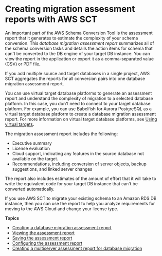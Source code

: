 # Creating migration assessment reports with AWS SCT<a name="CHAP_AssessmentReport"></a>

An important part of the AWS Schema Conversion Tool is the assessment report that it generates to estimate the complexity of your schema conversion\. This *database migration assessment report* summarizes all of the schema conversion tasks and details the action items for schema that can't be converted to the DB engine of your target DB instance\. You can view the report in the application or export it as a comma\-separated value \(CSV\) or PDF file\.

If you add multiple source and target databases in a single project, AWS SCT aggregates the reports for all conversion pairs into one database migration assessment report\.

You can use virtual target database platforms to generate an assessment report and understand the complexity of migration to a selected database platform\. In this case, you don't need to connect to your target database platform\. For example, you can use Babelfish for Aurora PostgreSQL as a virtual target database platform to create a database migration assessment report\. For more information on virtual target database platforms, see [Using virtual targets](CHAP_Mapping.VirtualTargets.md)\.

The migration assessment report includes the following:
+ Executive summary
+ License evaluation
+ Cloud support, indicating any features in the source database not available on the target\.
+ Recommendations, including conversion of server objects, backup suggestions, and linked server changes

The report also includes estimates of the amount of effort that it will take to write the equivalent code for your target DB instance that can't be converted automatically\. 

If you use AWS SCT to migrate your existing schema to an Amazon RDS DB instance, then you can use the report to help you analyze requirements for moving to the AWS Cloud and change your license type\.

**Topics**
+ [Creating a database migration assessment report](CHAP_AssessmentReport.Create.md)
+ [Viewing the assessment report](CHAP_AssessmentReport.View.md)
+ [Saving the assessment report](CHAP_AssessmentReport.Save.md)
+ [Configuring the assessment report](CHAP_AssessmentReport.Configure.md)
+ [Creating a multiserver assessment report for database migration](CHAP_AssessmentReport.Multiserver.md)